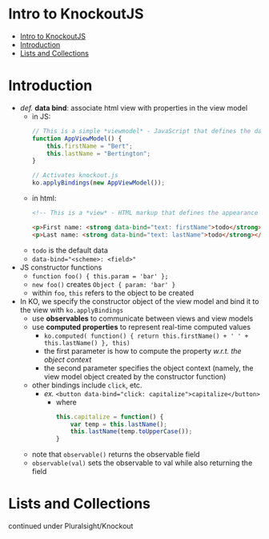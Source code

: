 # $\textrm{Intro to KnockoutJS}$

- [$\textrm{Intro to KnockoutJS}$](#textrmintro-to-knockoutjs)
- [Introduction](#introduction)
- [Lists and Collections](#lists-and-collections)

# Introduction
- *def.* **data bind**: associate html view with properties in the view model
  - in JS:
    ```js
    // This is a simple *viewmodel* - JavaScript that defines the data and behavior of your UI
    function AppViewModel() {
        this.firstName = "Bert";
        this.lastName = "Bertington";
    }

    // Activates knockout.js
    ko.applyBindings(new AppViewModel());
    ```
  - in html:
    ```html
    <!-- This is a *view* - HTML markup that defines the appearance of your UI -->

    <p>First name: <strong data-bind="text: firstName">todo</strong></p>
    <p>Last name: <strong data-bind="text: lastName">todo</strong></p>
    ```
  - ``todo`` is the default data
  - ``data-bind="<scheme>: <field>"``
- JS constructor functions
  - ``function foo() { this.param = 'bar' };``
  - ``new foo()`` creates ``Object { param: 'bar' }``
  - within ``foo``, ``this`` refers to the object to be created
- In KO, we specify the constructor object of the view model and bind it to the view with ``ko.applyBindings``
  - use **observables** to communicate between views and view models
  - use **computed properties** to represent real-time computed values
    - ``ko.computed( function() { return this.firstName() + ' ' + this.lastName() }, this) ``
    - the first parameter is how to compute the property *w.r.t. the object context*
    - the second parameter specifies the object context (namely, the view model object created by the constructor function)
  - other bindings include ``click``, etc.
    - *ex.* ``<button data-bind="click: capitalize">capitalize</button>``
      - where 
        ```js
        this.capitalize = function() {
            var temp = this.lastName();
            this.lastName(temp.toUpperCase());
        }
        ```
  - note that ``observable()`` returns the observable field
  - ``observable(val)`` sets the observable to val while also returning the field

# Lists and Collections
continued under Pluralsight/Knockout